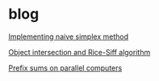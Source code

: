# blog

[Implementing naive simplex method](/posts/simplex_method.md)

[Object intersection and Rice-Siff algorithm](/posts/zna.md)

[Prefix sums on parallel computers](/posts/hillis_steele.md)

